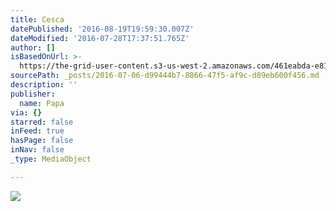 ```yaml
---
title: Cesca
datePublished: '2016-08-19T19:59:30.007Z'
dateModified: '2016-07-28T17:37:51.765Z'
author: []
isBasedOnUrl: >-
  https://the-grid-user-content.s3-us-west-2.amazonaws.com/461eabda-e818-4df3-932f-49955a952ef7.jpg
sourcePath: _posts/2016-07-06-d99444b7-8866-47f5-af9c-d89eb600f456.md
description: ''
publisher:
  name: Papa
via: {}
starred: false
inFeed: true
hasPage: false
inNav: false
_type: MediaObject

---
```

![](https://the-grid-user-content.s3-us-west-2.amazonaws.com/461eabda-e818-4df3-932f-49955a952ef7.jpg)